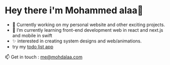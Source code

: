 # Hey there i'm Mohammed alaa👋

* 🔭 Currently working on my personal website and other exciting projects.
* 🌱 I’m currently learning front-end development web in react and next.js and mobile in swift 
* ✨ interested in creating system designs and web/animations.
* try my [todo list app](https://todo-app-mohdalaa.vercel.app)

📫 Get in touch : me@mohdalaa.com

